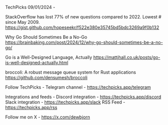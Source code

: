 TechPicks 09/01/2024 -

StackOverflow has lost 77% of new questions compared to 2022. Lowest # since May 2009.
https://gist.github.com/hopeseekr/f522e380e35745bd5bdc3269a9f0b132

Why Go Should Sometimes Be a No-Go
https://brainbaking.com/post/2024/12/why-go-should-sometimes-be-a-no-go/

Go is a Well-Designed Language, Actually
https://mattjhall.co.uk/posts/go-is-well-designed-actually.html

broccoli: A robust message queue system for Rust applications
https://github.com/densumesh/broccoli

Follow TechPicks -
Telegram channel - https://techpicks.app/telegram

Integrations and feeds -
Discord integration - https://techpicks.app/discord
Slack integration - https://techpicks.app/slack
RSS Feed - https://techpicks.app/rss

Follow me on X - https://x.com/dewbjorn
